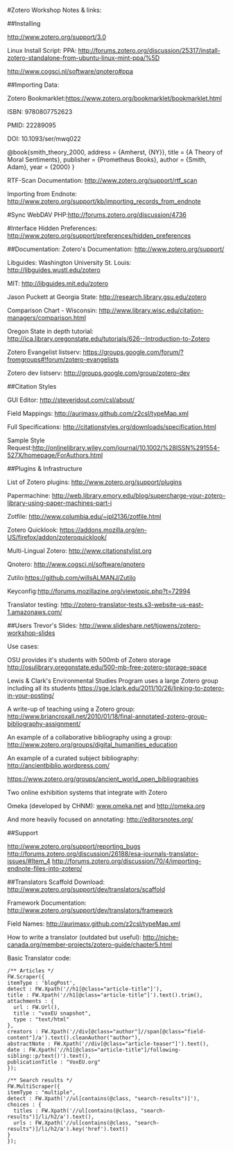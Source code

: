 #Zotero Workshop Notes \& links:

##Installing

http://www.zotero.org/support/3.0

Linux Install Script:
PPA: http://forums.zotero.org/discussion/25317/install-zotero-standalone-from-ubuntu-linux-mint-ppa/%5D

http://www.cogsci.nl/software/qnotero#ppa


##Importing Data:

Zotero Bookmarklet:https://www.zotero.org/bookmarklet/bookmarklet.html

ISBN: 9780807752623

PMID: 22289095

DOI: 10.1093/ser/mwq022

@book{smith_theory_2000, 
	address = {Amherst, {NY}}, 
	title = {A Theory of Moral Sentiments}, 
	publisher = {Prometheus Books}, 
	author = {Smith, Adam}, 
	year = {2000} 
}

RTF-Scan Documentation: http://www.zotero.org/support/rtf_scan

Importing from Endnote: http://www.zotero.org/support/kb/importing_records_from_endnote

#Sync
WebDAV PHP:http://forums.zotero.org/discussion/4736

#Interface
Hidden Preferences: http://www.zotero.org/support/preferences/hidden_preferences


##Documentation:
Zotero's Documentation: http://www.zotero.org/support/

Libguides:
Washington University St. Louis: http://libguides.wustl.edu/zotero

MIT: http://libguides.mit.edu/zotero

Jason Puckett at  Georgia State: http://research.library.gsu.edu/zotero

Comparison Chart - Wisconsin: http://www.library.wisc.edu/citation-managers/comparison.html

Oregon State in depth tutorial: http://ica.library.oregonstate.edu/tutorials/626--Introduction-to-Zotero

Zotero Evangelist listserv: https://groups.google.com/forum/?fromgroups#!forum/zotero-evangelists

Zotero dev listserv: http://groups.google.com/group/zotero-dev

##Citation Styles

GUI Editor: http://steveridout.com/csl/about/

Field Mappings: http://aurimasv.github.com/z2csl/typeMap.xml

Full Specifications: http://citationstyles.org/downloads/specification.html

Sample Style Request:http://onlinelibrary.wiley.com/journal/10.1002/%28ISSN%291554-527X/homepage/ForAuthors.html

##Plugins & Infrastructure

List of Zotero plugins: http://www.zotero.org/support/plugins

Papermachine: http://web.library.emory.edu/blog/supercharge-your-zotero-library-using-paper-machines-part-i

Zotfile: http://www.columbia.edu/~jpl2136/zotfile.html

Zotero Quicklook: https://addons.mozilla.org/en-US/firefox/addon/zoteroquicklook/

Multi-Lingual Zotero: http://www.citationstylist.org

Qnotero: http://www.cogsci.nl/software/qnotero

Zutilo:https://github.com/willsALMANJ/Zutilo

Keyconfig:http://forums.mozillazine.org/viewtopic.php?t=72994

Translator testing: http://zotero-translator-tests.s3-website-us-east-1.amazonaws.com/


##Users
Trevor's Slides: http://www.slideshare.net/tjowens/zotero-workshop-slides

Use cases:

OSU provides it's students with 500mb of Zotero storage
http://osulibrary.oregonstate.edu/500-mb-free-zotero-storage-space

Lewis & Clark's Environmental Studies Program uses a large Zotero group including all its students
https://sge.lclark.edu/2011/10/26/linking-to-zotero-in-your-posting/

A write-up of teaching using a Zotero group:
http://www.briancroxall.net/2010/01/18/final-annotated-zotero-group-bibliography-assignment/

An example of a collaborative bibliography using a group:
http://www.zotero.org/groups/digital_humanities_education

An example of a curated subject bibliography:
http://ancientbiblio.wordpress.com/

https://www.zotero.org/groups/ancient_world_open_bibliographies


Two online exhibition systems that integrate with Zotero

Omeka (developed by CHNM): www.omeka.net and http://omeka.org

And more heavily focused on annotating: http://editorsnotes.org/

##Support

http://www.zotero.org/support/reporting_bugs
http://forums.zotero.org/discussion/26188/esa-journals-translator-issues/#Item_4
http://forums.zotero.org/discussion/70/4/importing-endnote-files-into-zotero/


##Translators
Scaffold Download: http://www.zotero.org/support/dev/translators/scaffold

Framework Documentation: http://www.zotero.org/support/dev/translators/framework

Field Names: http://aurimasv.github.com/z2csl/typeMap.xml

How to write a translator (outdated but useful): http://niche-canada.org/member-projects/zotero-guide/chapter5.html

Basic Translator code:

~~~~~
/** Articles */
FW.Scraper({
itemType : 'blogPost',
detect : FW.Xpath('//h1[@class="article-title"]'),
title : FW.Xpath('//h1[@class="article-title"]').text().trim(),
attachments : {
  url : FW.Url(),
  title : "voxEU snapshot",
  type : "text/html"
},
creators : FW.Xpath('//div[@class="author"]//span[@class="field-content"]/a').text().cleanAuthor("author"),
abstractNote : FW.Xpath('//div[@class="article-teaser"]').text(),
date : FW.Xpath('//h1[@class="article-title"]/following-sibling::p/text()').text(),
publicationTitle : "VoxEU.org"
});
 
/** Search results */
FW.MultiScraper({
itemType : "multiple",
detect : FW.Xpath('//ul[contains(@class, "search-results")]'),
choices : {
  titles : FW.Xpath('//ul[contains(@class, "search-results")]/li/h2/a').text(),
  urls : FW.Xpath('//ul[contains(@class, "search-results")]/li/h2/a').key('href').text()
}
});
~~~~~~~~


